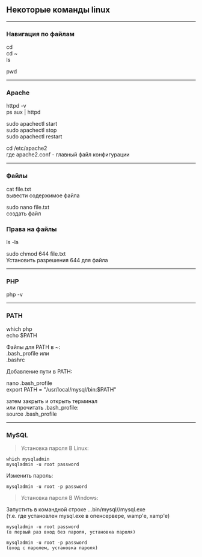 ## Некоторые команды linux 
---
### Навигация по файлам

cd  
cd ~  
ls  

pwd  

---
### Apache

httpd -v  
ps aux | httpd

sudo apachectl start  
sudo apachectl stop  
sudo apachectl restart  

cd /etc/apache2  
где apache2.conf - главный файл конфигурации  

---
### Файлы

cat file.txt  
вывести содержимое файла  

sudo nano file.txt  
создать файл

### Права на файлы

ls -la  

sudo chmod 644 file.txt  
Установить разрешения 644 для файла

---
### PHP

php -v  

---

### PATH

which php  
echo $PATH

Файлы для PATH в ~:  
.bash_profile или  
.bashrc

Добавление пути в PATH:

nano .bash_profile  
export PATH = "/usr/local/mysql/bin:$PATH"  

затем закрыть и открыть терминал  
или прочитать .bash_profile:  
source .bash_profile

---

### MySQL

> Установка пароля В Linux:

    which mysqladmin  
    mysqladmin -u root password  

Изменить пароль:

    mysqladmin -u root -p password  


> Установка пароля В Windows:

Запустить в командной строке ...bin/mysql//mysql.exe  
 (т.е. где установлен mysql.exe в опенсервере, wamp'e, xamp'e) 

    mysqladmin -u root password 
    (в первый раз вход без пароля, установка пароля)

    mysqladmin -u root -p password 
    (вход с паролем, установка пароля)





